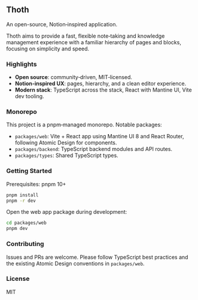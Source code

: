 ## Thoth

An open-source, Notion‑inspired application.

Thoth aims to provide a fast, flexible note‑taking and knowledge management experience with a familiar hierarchy of pages and blocks, focusing on simplicity and speed.

### Highlights

- **Open source**: community‑driven, MIT‑licensed.
- **Notion‑inspired UX**: pages, hierarchy, and a clean editor experience.
- **Modern stack**: TypeScript across the stack, React with Mantine UI, Vite dev tooling.

### Monorepo

This project is a pnpm‑managed monorepo. Notable packages:

- `packages/web`: Vite + React app using Mantine UI 8 and React Router, following Atomic Design for components.
- `packages/backend`: TypeScript backend modules and API routes.
- `packages/types`: Shared TypeScript types.

### Getting Started

Prerequisites: pnpm 10+

```bash
pnpm install
pnpm -r dev
```

Open the web app package during development:

```bash
cd packages/web
pnpm dev
```

### Contributing

Issues and PRs are welcome. Please follow TypeScript best practices and the existing Atomic Design conventions in `packages/web`.

### License

MIT
